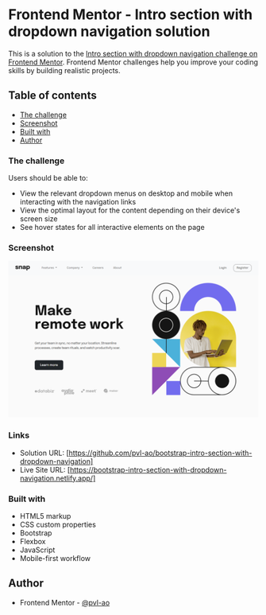 # Frontend Mentor - Intro section with dropdown navigation solution

This is a solution to the [Intro section with dropdown navigation challenge on Frontend Mentor](https://www.frontendmentor.io/challenges/intro-section-with-dropdown-navigation-ryaPetHE5). Frontend Mentor challenges help you improve your coding skills by building realistic projects.

## Table of contents

- [The challenge](#the-challenge)
- [Screenshot](#screenshot)
- [Built with](#built-with)
- [Author](#author)

### The challenge

Users should be able to:

- View the relevant dropdown menus on desktop and mobile when interacting with the navigation links
- View the optimal layout for the content depending on their device's screen size
- See hover states for all interactive elements on the page

### Screenshot

![](images/live-webpage-screenshot.png)

### Links

- Solution URL: [https://github.com/pvl-ao/bootstrap-intro-section-with-dropdown-navigation]
- Live Site URL: [https://bootstrap-intro-section-with-dropdown-navigation.netlify.app/]

### Built with

- HTML5 markup
- CSS custom properties
- Bootstrap
- Flexbox
- JavaScript
- Mobile-first workflow

## Author

- Frontend Mentor - [@pvl-ao](https://www.frontendmentor.io/profile/pvl-ao)

